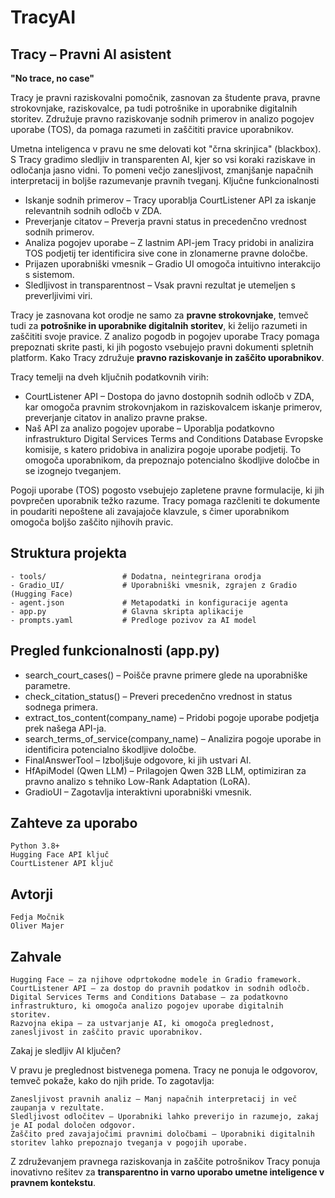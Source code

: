 # TracyAI

## Tracy – Pravni AI asistent

**"No trace, no case"**

Tracy je pravni raziskovalni pomočnik, zasnovan za študente prava, pravne strokovnjake, raziskovalce, pa tudi potrošnike in uporabnike digitalnih storitev. Združuje pravno raziskovanje sodnih primerov in analizo pogojev uporabe (TOS), da pomaga razumeti in zaščititi pravice uporabnikov.

Umetna inteligenca v pravu ne sme delovati kot "črna skrinjica" (blackbox). S Tracy gradimo sledljiv in transparenten AI, kjer so vsi koraki raziskave in odločanja jasno vidni. To pomeni večjo zanesljivost, zmanjšanje napačnih interpretacij in boljše razumevanje pravnih tveganj.
Ključne funkcionalnosti

- Iskanje sodnih primerov – Tracy uporablja CourtListener API za iskanje relevantnih sodnih odločb v ZDA.
- Preverjanje citatov – Preverja pravni status in precedenčno vrednost sodnih primerov.
- Analiza pogojev uporabe – Z lastnim API-jem Tracy pridobi in analizira TOS podjetij ter identificira sive cone in zlonamerne pravne določbe.
- Prijazen uporabniški vmesnik – Gradio UI omogoča intuitivno interakcijo s sistemom.
- Sledljivost in transparentnost – Vsak pravni rezultat je utemeljen s preverljivimi viri.

Tracy je zasnovana kot orodje ne samo za **pravne strokovnjake**, temveč tudi za **potrošnike in uporabnike digitalnih storitev**, ki želijo razumeti in zaščititi svoje pravice. Z analizo pogodb in pogojev uporabe Tracy pomaga prepoznati skrite pasti, ki jih pogosto vsebujejo pravni dokumenti spletnih platform.
Kako Tracy združuje **pravno raziskovanje in zaščito uporabnikov**.

Tracy temelji na dveh ključnih podatkovnih virih:

- CourtListener API – Dostopa do javno dostopnih sodnih odločb v ZDA, kar omogoča pravnim strokovnjakom in raziskovalcem iskanje primerov, preverjanje citatov in analizo pravne prakse.
- Naš API za analizo pogojev uporabe – Uporablja podatkovno infrastrukturo Digital Services Terms and Conditions Database Evropske komisije, s katero pridobiva in analizira pogoje uporabe podjetij. To omogoča uporabnikom, da prepoznajo potencialno škodljive določbe in se izognejo tveganjem.

Pogoji uporabe (TOS) pogosto vsebujejo zapletene pravne formulacije, ki jih povprečen uporabnik težko razume. Tracy pomaga razčleniti te dokumente in poudariti nepoštene ali zavajajoče klavzule, s čimer uporabnikom omogoča boljšo zaščito njihovih pravic.
## Struktura projekta
```
- tools/                 # Dodatna, neintegrirana orodja  
- Gradio_UI/             # Uporabniški vmesnik, zgrajen z Gradio (Hugging Face)  
- agent.json             # Metapodatki in konfiguracije agenta  
- app.py                 # Glavna skripta aplikacije  
- prompts.yaml           # Predloge pozivov za AI model  
```
## Pregled funkcionalnosti (app.py)

- search_court_cases() – Poišče pravne primere glede na uporabniške parametre.
- check_citation_status() – Preveri precedenčno vrednost in status sodnega primera.
- extract_tos_content(company_name) – Pridobi pogoje uporabe podjetja prek našega API-ja.
- search_terms_of_service(company_name) – Analizira pogoje uporabe in identificira potencialno škodljive določbe.
- FinalAnswerTool – Izboljšuje odgovore, ki jih ustvari AI.
- HfApiModel (Qwen LLM) – Prilagojen Qwen 32B LLM, optimiziran za pravno analizo s tehniko Low-Rank Adaptation (LoRA).
- GradioUI – Zagotavlja interaktivni uporabniški vmesnik.

## Zahteve za uporabo

    Python 3.8+
    Hugging Face API ključ
    CourtListener API ključ

## Avtorji

    Fedja Močnik
    Oliver Majer

## Zahvale

    Hugging Face – za njihove odprtokodne modele in Gradio framework.
    CourtListener API – za dostop do pravnih podatkov in sodnih odločb.
    Digital Services Terms and Conditions Database – za podatkovno infrastrukturo, ki omogoča analizo pogojev uporabe digitalnih storitev.
    Razvojna ekipa – za ustvarjanje AI, ki omogoča preglednost, zanesljivost in zaščito pravic uporabnikov.

Zakaj je sledljiv AI ključen?

V pravu je preglednost bistvenega pomena. Tracy ne ponuja le odgovorov, temveč pokaže, kako do njih pride. To zagotavlja:

    Zanesljivost pravnih analiz – Manj napačnih interpretacij in več zaupanja v rezultate.
    Sledljivost odločitev – Uporabniki lahko preverijo in razumejo, zakaj je AI podal določen odgovor.
    Zaščito pred zavajajočimi pravnimi določbami – Uporabniki digitalnih storitev lahko prepoznajo tveganja v pogojih uporabe.

Z združevanjem pravnega raziskovanja in zaščite potrošnikov Tracy ponuja inovativno rešitev za **transparentno in varno uporabo umetne inteligence v pravnem kontekstu**.
